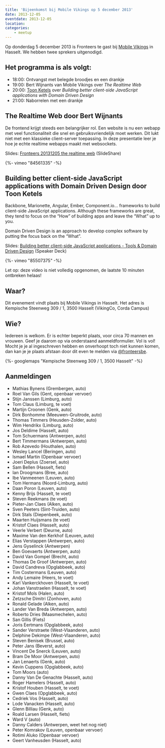 ```yaml
---
title: 'Bijeenkomst bij Mobile Vikings op 5 december 2013'
date: 2013-12-05
eventdate: 2013-12-05
location:
categories:
    - meetup
---
```


Op donderdag 5 december 2013 is Fronteers te gast bij [Mobile Vikings](http://www.mobilevikings.be) in Hasselt. We hebben twee sprekers uitgenodigd.

## Het programma is als volgt:

-   18:00: Ontvangst met belegde broodjes en een drankje
-   19:00: Bert Wijnants van Mobile Vikings over _The Realtime Web_
-   20:00: [Toon Ketels](http://toon.io/) over _Building better client-side JavaScript applications with Domain Driven Design_
-   21:00: Naborrelen met een drankje

## The Realtime Web door Bert Wijnants

De frontend krijgt steeds een belangrijker rol. Een website is nu een webapp met veel functionaliteit die snel en gebruiksvriendelijk moet werken. Dit lukt niet met een klassieke client-server toepassing. In deze presentatie leer je hoe je echte realtime webapps maakt met websockets.

Slides: [Fronteers 20131205 the realtime web](http://www.slideshare.net/bertwijnants/fronteers-20131205-the-realtime-web) (SlideShare)

<div>
    {%- vimeo "84561335" -%}
</div>

## Building better client-side JavaScript applications with Domain Driven Design door Toon Ketels

Backbone, Marionette, Angular, Ember, Component.io… frameworks to build client-side JavaScript applications. Although these frameworks are great, they tend to focus on the “How” of building apps and leave the “What” up to you.

Domain Driven Design is an approach to develop complex software by putting the focus back on the “What”.

Slides: [Building better client-side JavaScript applications - Tools & Domain Driven Design](https://speakerdeck.com/toonketels/building-better-client-side-javascript-applications-tools-and-domain-driven-design) (Speaker Deck)

<div>
    {%- vimeo "85507375" -%}
</div>

Let op: deze video is niet volledig opgenomen, de laatste 10 minuten ontbreken helaas!

## Waar?

Dit evenement vindt plaats bij Mobile Vikings in Hasselt. Het adres is Kempische Steenweg 309 / 1, 3500 Hasselt (VikingCo, Corda Campus)

## Wie?

Iedereen is welkom. Er is echter beperkt plaats, voor circa 70 mannen en vrouwen. Geef je daarom op via onderstaand aanmeldformulier. Vol is vol! Mocht je je al ingeschreven hebben en onverhoopt toch niet kunnen komen, dan kan je je plaats afstaan door dit even te melden via [@fronteersbe](https://twitter.com/fronteersbe).

{%- googlemaps "Kempische Steenweg 309 / 1, 3500 Hasselt" -%}

## Aanmeldingen

-   Mathias Bynens (Grembergen, auto)
-   Roel Van Gils (Gent, openbaar vervoer)
-   Stijn Janssen (Limburg, auto)
-   Tom Claus (Limburg, te voet)
-   Martijn Croonen (Genk, auto)
-   Dirk Bonhomme (Meeuwen-Gruitrode, auto)
-   Thomas Timmers (Heusden-Zolder, auto)
-   Wim Hendrikx (Limburg, auto)
-   Jos Deldime (Hasselt, auto)
-   Tom Schuermans (Antwerpen, auto)
-   Bert Timmermans (Antwerpen, auto)
-   Rob Azevedo (Houthalen, auto)
-   Wesley Lancel (Beringen, auto)
-   Ismael Martin (Openbaar vervoer)
-   Joeri Deplus (Zoersel, auto)
-   Sam Bellen (Hasselt, fiets)
-   Ian Droogmans (Bree, auto)
-   Ibe Vanmeenen (Leuven, auto)
-   Tom Hermans (Noord-Limburg, auto)
-   Daan Poron (Leuven, auto)
-   Kenny Brijs (Hasselt, te voet)
-   Steven Reekmans (te voet)
-   Pieter-Jan Claes (Alken, auto)
-   Sven Peeters (Sint-Truiden, auto)
-   Dirk Stals (Diepenbeek, auto)
-   Maarten Huijsmans (te voet)
-   Kristof Claes (Hasselt, auto)
-   Veerle Verbert (Deurne, auto)
-   Maxime Van den Kerkhof (Leuven, auto)
-   Elias Verstappen (Antwerpen, auto)
-   Jens Gyselinck (Antwerpen)
-   Ben Goevaerts (Antwerpen, auto)
-   David Van Gompel (Brecht, auto)
-   Thomas De Groof (Antwerpen, auto)
-   David Candreva (Opglabbeek, auto)
-   Tim Costermans (Leuven, auto)
-   Andy Lemaire (Heers, te voet)
-   Karl Vankerckhoven (Hasselt, te voet)
-   Johan Vanstraelen (Hasselt, te voet)
-   Kristof Mols (Halen, auto)
-   Zetzsche Dimitri (Zonhoven, auto)
-   Ronald Gelade (Alken, auto)
-   Lander Van Breda (Antwerpen, auto)
-   Roberto Dries (Maasmechelen, auto)
-   San Gillis (Fiets)
-   Joris Eertmans (Opglabbeek, auto)
-   Sander Verstraete (West-Vlaanderen, auto)
-   Delphine Dekimpe (West-Vlaanderen, auto)
-   Steven Benisek (Brussel, auto)
-   Peter Jans (Beverst, auto)
-   Vincent De Snerck (Leuven, auto)
-   Bram De Moor (Antwerpen, auto)
-   Jan Lenaerts (Genk, auto)
-   Kevin Cuppens (Opglabbeek, auto)
-   Tom Moors (auto)
-   Danny Van De Genachte (Hasselt, auto)
-   Roger Hamelers (Hasselt, auto)
-   Kristof Houben (Hasselt, te voet)
-   Gwen Claes (Opglabbeek, auto)
-   Cedriek Vos (Hasselt, auto)
-   Lode Vanacken (Hasselt, auto)
-   Glenn Billiau (Genk, auto)
-   Roald Larsen (Hasselt, fiets)
-   Ward V (auto)
-   Danny Calders (Antwerpen, weet het nog niet)
-   Peter Komrakov (Leuven, openbaar vervoer)
-   Rotimi Aluko (Openbaar vervoer)
-   Geert Vanheusden (Hasselt, auto)
